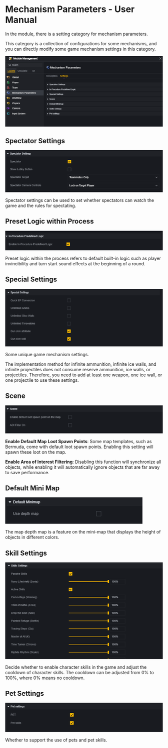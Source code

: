 # Mechanism Parameters - User Manual

In the module, there is a setting category for mechanism parameters.

This category is a collection of configurations for some mechanisms, and you can directly modify some game mechanism settings in this category.

![image-20240912111000104](./img/image-20240912111000104.png)

## Spectator Settings

![image-20240912111011733](./img/image-20240912111011733.png)

Spectator settings can be used to set whether spectators can watch the game and the rules for spectating.

## Preset Logic within Process

![image-20240912111125505](./img/image-20240912111125505.png)

Preset logic within the process refers to default built-in logic such as player invincibility and turn start sound effects at the beginning of a round.

## Special Settings

![image-20240912111136810](./img/image-20240912111136810.png)

Some unique game mechanism settings.

The implementation method for infinite ammunition, infinite ice walls, and infinite projectiles does not consume reserve ammunition, ice walls, or projectiles. Therefore, you need to add at least one weapon, one ice wall, or one projectile to use these settings.

## Scene

![image-20240912111150673](./img/image-20240912111150673.png)

**Enable Default Map Loot Spawn Points**: Some map templates, such as Bermuda, come with default loot spawn points. Enabling this setting will spawn these loot on the map.

**Enable Area of Interest Filtering**: Disabling this function will synchronize all objects, while enabling it will automatically ignore objects that are far away to save performance.

## Default Mini Map

![image-20240912111158759](./img/image-20240912111158759.png)

The map depth map is a feature on the mini-map that displays the height of objects in different colors.

## Skill Settings

![image-20240912111211811](./img/image-20240912111211811.png)

Decide whether to enable character skills in the game and adjust the cooldown of character skills. The cooldown can be adjusted from 0% to 100%, where 0% means no cooldown.

## Pet Settings

![image-20240912111229997](./img/image-20240912111229997.png)

Whether to support the use of pets and pet skills.
